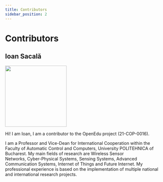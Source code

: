 ```yaml
---
title: Contributors
sidebar_position: 2
---
```


# Contributors

## Ioan Sacală

<img src="/img/people/ioan_sacala.png" width="200" />

Hi!
I am Ioan, I am a contributor to the OpenEdu project (21-COP-0016).

I am a Professor and Vice-Dean for International Cooperation within the Faculty of Automatic Control and Computers, University POLITEHNICA of Bucharest.
My main fields of research are Wireless Sensor Networks, Cyber-Physical Systems, Sensing Systems, Advanced Communication Systems, Internet of Things and Future Internet.
My professional experience is based on the implementation of multiple national and international research projects.

